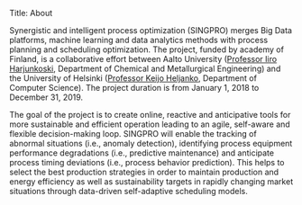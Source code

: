 Title: About 

Synergistic and intelligent process optimization (SINGPRO) merges Big Data platforms, machine learning and data analytics methods with process planning and scheduling optimization. The project, funded by academy of Finland, is a collaborative
effort between Aalto University ([Professor Iiro Harjunkoski](https://people.aalto.fi/iiro.harjunkoski), Department of Chemical and Metallurgical Engineering) and the University of Helsinki ([Professor Keijo Heljanko](https://www.helsinki.fi/en/contacts/persons/keijo-heljanko-a31015115688f87cc1ac406e5310be29), Department of Computer Science). The project duration is from January 1, 2018 to December 31, 2019.

The goal of the project is to create online, reactive and anticipative tools for more sustainable and
efficient operation leading to an agile, self-aware and flexible decision-making loop. SINGPRO will
enable the tracking of abnormal situations (i.e., anomaly detection), identifying process equipment
performance degradations (i.e., predictive maintenance) and anticipate process timing deviations (i.e.,
process behavior prediction). This helps to select the best production strategies in order to maintain
production and energy efficiency as well as sustainability targets in rapidly changing market situations
through data-driven self-adaptive scheduling models.

